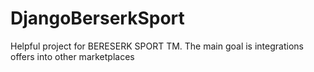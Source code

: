 # DjangoBerserkSport
Helpful project for BERESERK SPORT TM. The main goal is integrations offers into other marketplaces
